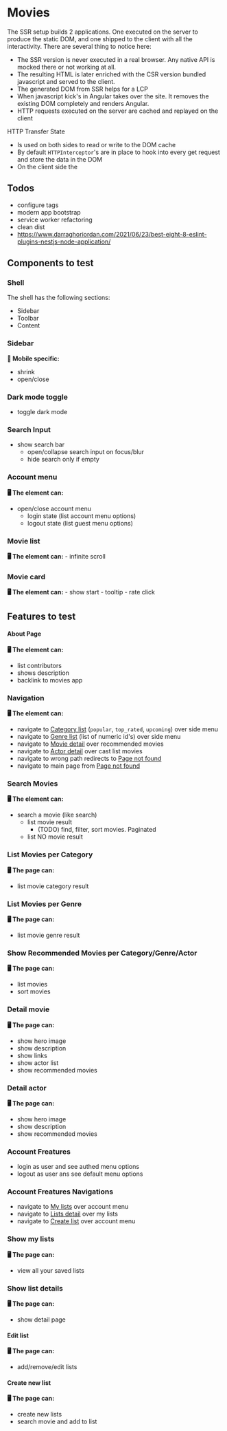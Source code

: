 # Movies

The SSR setup builds 2 applications.
One executed on the server to produce the static DOM, and one shipped to the client with all the interactivity.
There are several thing to notice here:

- The SSR version is never executed in a real browser. Any native API is mocked there or not working at all.
- The resulting HTML is later enriched with the CSR version bundled javascript and served to the client.
- The generated DOM from SSR helps for a LCP
- When javascript kick's in Angular takes over the site. It removes the existing DOM completely and renders Angular.
- HTTP requests executed on the server are cached and replayed on the client

HTTP Transfer State

- Is used on both sides to read or write to the DOM cache
- By default `HTTPInterceptor`'s are in place to hook into every get request and store the data in the DOM
- On the client side the

## Todos

- configure tags
- modern app bootstrap
- service worker refactoring
- clean dist
- https://www.darraghoriordan.com/2021/06/23/best-eight-8-eslint-plugins-nestjs-node-application/

## Components to test

### Shell

The shell has the following sections:

- Sidebar
- Toolbar
- Content
  
### Sidebar

**📱 Mobile specific:**

- shrink
- open/close

### Dark mode toggle
- toggle dark mode

### Search Input
- show search bar
  - open/collapse search input on focus/blur
  - hide search only if empty

### Account menu

**🖥️ The element can:**
- open/close account menu
  - login state (list account menu options)
  - logout state (list guest menu options)

### Movie list

**🖥️ The element can:**
    - infinite scroll

### Movie card

**🖥️ The element can:**
    - show start
    - tooltip
    - rate click

## Features to test

#### About Page

**🖥️ The element can:**
- list contributors
- shows description
- backlink to movies app

### Navigation

**🖥️ The element can:**
- navigate to [Category list](#Category-list) (`popular`, `top_rated`, `upcoming`) over side menu
- navigate to [Genre list](#Genre-list) (list of numeric id's) over side menu
- navigate to [Movie detail](#Movie-detail) over recommended movies
- navigate to [Actor detail](#Genre-list) over cast list movies
- navigate to wrong path redirects to [Page not found](#Page-not-found)
- navigate to main page from [Page not found](#Page-not-found)

### Search Movies

**🖥️ The element can:**

- search a movie (like search)
  - list movie result
    - (TODO) find, filter, sort movies. Paginated
  - list NO movie result

### List Movies per Category

**🖥️ The page can:**
- list movie category result

### List Movies per Genre

**🖥️ The page can:**
- list movie genre result

### Show Recommended Movies per Category/Genre/Actor

**🖥️ The page can:**
- list movies
- sort movies
    
### Detail movie

**🖥️ The page can:**

- show hero image
- show description
- show links
- show actor list
- show recommended movies

### Detail actor

**🖥️ The page can:**

- show hero image
- show description
- show recommended movies

### Account Freatures

- login as user and see authed menu options
- logout as user ans see default menu options

### Account Freatures Navigations
- navigate to [My lists](#My-lists) over account menu
- navigate to [Lists detail](#List-detail) over my lists
- navigate to [Create list](#Create-list) over account menu

### Show my lists

**🖥️ The page can:**
- view all your saved lists
  
### Show list details 

**🖥️ The page can:**
- show detail page

#### Edit list 

**🖥️ The page can:**
- add/remove/edit lists

#### Create new list 

**🖥️ The page can:**
- create new lists
- search movie and add to list
